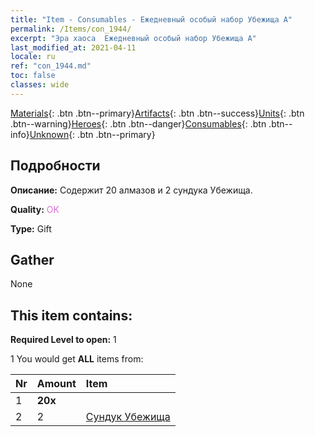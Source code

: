 ```yaml
---
title: "Item - Consumables - Ежедневный особый набор Убежища А"
permalink: /Items/con_1944/
excerpt: "Эра хаоса  Ежедневный особый набор Убежища А"
last_modified_at: 2021-04-11
locale: ru
ref: "con_1944.md"
toc: false
classes: wide
---
```

 [Materials](/ru/Items/){: .btn .btn--primary}[Artifacts](/ru/Items/Artifacts/){: .btn .btn--success}[Units](/ru/Items/Units/){: .btn .btn--warning}[Heroes](/ru/Items/Heroes/){: .btn .btn--danger}[Consumables](/ru/Items/Consumables/){: .btn .btn--info}[Unknown](/ru/Items/Unknown/){: .btn .btn--primary}

## Подробности
 **Описание:** Содержит 20 алмазов и 2 сундука Убежища.

 **Quality:** <span style="color: #DA70D6">OK</span>

 **Type:** Gift

## Gather

  None

## This item contains:

 **Required Level to open:** 1

 1 You would get **ALL** items  from:

  | Nr | Amount |     Item    |
  |:---|:-------|:------------|
  | 1 |  **20x** | <i class="fas fa-gem"/> |  | 
  | 2 | 2 | [Сундук Убежища](/ru/Items/con_1278/) | 
